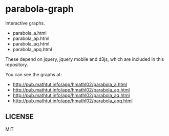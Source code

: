 # parabola-graph

  Interactive graphs.

  * parabola_a.html
  * parabola_ap.html
  * parabola_aq.html
  * parabola_apq.html

  These depend on jquery, jquery mobile and d3js, which are included in this repository.  

You can see the graphs at:
  * http://pub.mathtut.info/app/hmathI02/parabola_a.html
  * http://pub.mathtut.info/app/hmathI02/parabola_ap.html
  * http://pub.mathtut.info/app/hmathI02/parabola_aq.html
  * http://pub.mathtut.info/app/hmathI02/parabola_apq.html



## LICENSE
  MIT

  

